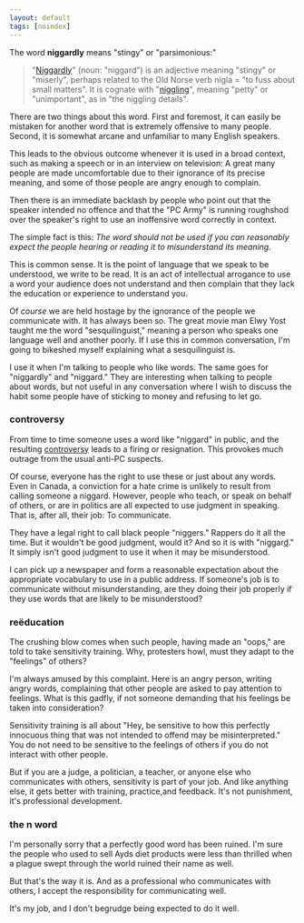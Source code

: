 ```yaml
---
layout: default
tags: [noindex]
---
```


The word **niggardly** means "stingy" or "parsimonious:"

> "[Niggardly](http://en.wiktionary.org/wiki/niggardly)" (noun: "niggard") is an adjective meaning "stingy" or "miserly", perhaps related to the Old Norse verb nigla = "to fuss about small matters". It is cognate with "[niggling](http://en.wiktionary.org/wiki/niggling)", meaning "petty" or "unimportant", as in "the niggling details".

There are two things about this word. First and foremost, it can easily be mistaken for another word that is extremely offensive to many people. Second, it is somewhat arcane and unfamiliar to many English speakers.

This leads to the obvious outcome whenever it is used in a broad context, such as making a  speech or in an interview on television: A great many people are made uncomfortable due to their ignorance of its precise meaning, and some of those people are angry enough to complain.

Then there is an immediate backlash by people who point out that the speaker intended no offence and that the "PC Army" is running roughshod over the speaker's right to use an inoffensive word correctly in context.

The simple fact is this: *The word should not be used if you can reasonably expect the people hearing or reading it to misunderstand its meaning*.

This is common sense. It is the point of language that we speak to be understood, we write to be read. It is an act of intellectual arrogance to use a word your audience does not understand and then complain that they lack the education or experience to understand you.

Of *course* we are held hostage by the ignorance of the people we communicate with. It has always been so. The great movie man Elwy Yost taught me the word "sesquilinguist," meaning a person who speaks one language well and another poorly. If I use this in common conversation, I'm going to bikeshed myself explaining what a sesquilinguist is.

I use it when I'm talking to people who like words. The same goes for "niggardly" and "niggard." They are interesting when talking to people about words, but not useful in any conversation where I wish to discuss the habit some people have of sticking to money and refusing to let go.

### controversy

From time to time someone uses a word like "niggard" in public, and the resulting [controversy](http://en.wikipedia.org/wiki/Controversies_about_the_word_%22niggardly%22) leads to a firing or resignation. This provokes much outrage from the usual anti-PC suspects.

Of course, everyone has the right to use these or just about any words. Even in Canada, a conviction for a hate crime is unlikely to result from calling someone a niggard. However, people who teach, or speak on behalf of others, or are in politics are all expected to use judgment in speaking. That is, after all, their job: To communicate.

They have a legal right to call black people "niggers." Rappers do it all the time. But it wouldn't be good judgment, would it? And so it is with "niggar<u>d</u>." It simply isn't good judgment to use it when it may be misunderstood.

I can pick up a newspaper and form a reasonable expectation about the appropriate vocabulary to use in a public address. If someone's job is to communicate without misunderstanding, are they doing their job properly if they use words that are likely to be misunderstood?

### reëducation

The crushing blow comes when such people, having made an "oops," are told to take sensitivity training. Why, protesters howl, must they adapt to the "feelings" of others?

I'm always amused by this complaint. Here is an angry person, writing angry words, complaining that other people are asked to pay attention to feelings. What is this gadfly, if not someone demanding that his feelings be taken into consideration?

Sensitivity training is all about "Hey, be sensitive to how this perfectly innocuous thing that was not intended to offend may be misinterpreted." You do not need to be sensitive to the feelings of others if you do not interact with other people.

But if you are a judge, a politician, a teacher, or anyone else who communicates with others, sensitivity is part of your job. And like anything else, it gets better with training, practice,and feedback. It's not punishment, it's professional development.

### the n word

I'm personally sorry that a perfectly good word has been ruined. I'm sure the people who used to sell Ayds diet products were less than thrilled when a plague swept through the world ruined their name as well.

But that's the way it is. And as a professional who communicates with others, I accept the responsibility for communicating well.

It's my job, and I don't begrudge being expected to do it well.